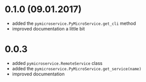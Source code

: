0.1.0 (09.01.2017)
==================

- added the ``pymicroservice.PyMicroService.get_cli`` method
- improved documentation a little bit

0.0.3
=====

- added ``pymicroservice.RemoteService`` class
- added the ``pymicroservice.PyMicroService.get_service(name)``
- improved documentation
